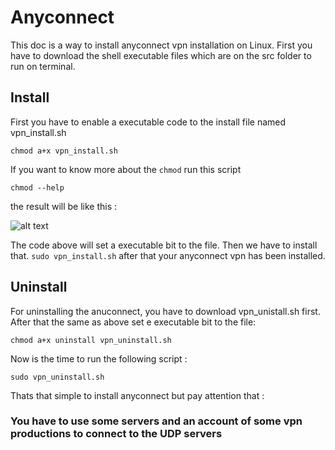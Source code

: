 # Anyconnect
This doc is a way to install anyconnect vpn installation on Linux.
First you have to download the shell executable files which are on the src folder to run on terminal.

## Install
First you have to enable a executable code to the install file named vpn_install.sh

`chmod a+x vpn_install.sh`

If you want to know more about the `chmod` run this script 

`chmod --help`

the result will be like this :

 ![alt text](https://hounaar.com/github/anyconnect/main.png)
 
 
The code above will set a executable bit to the file. Then we have to install that.
`sudo vpn_install.sh`
after that your anyconnect vpn has been installed.
## Uninstall
For uninstalling the anuconnect, you have to download vpn_unistall.sh first.
After that the same as above set e executable bit to the file:

`chmod a+x uninstall vpn_uninstall.sh`

Now is the time to run the following script :

`sudo vpn_uninstall.sh`

Thats that simple to install anyconnect but pay attention that :
 ### You have to use some servers and an account of some vpn productions to connect to the UDP servers


